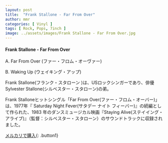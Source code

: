 ```yaml
---
layout: post
title:  "Frank Stallone - Far From Over"
author: mmr
categories: [ Vinyl ]
tags: [ Rock, Pops, 7inch ]
image: ../assets/images/Frank Stallone - Far From Over.jpg
---
```


#### Frank Stallone - Far From Over

A. Far From Over (ファー・フロム・オーヴァー)

B. Waking Up (ウェイキング・アップ)

Frank Stallone(フランク・スタローン )は、USロックシンガーであり、俳優Sylvester Stallone(シルベスター・スタローン)の弟。

Frank Stalloneヒットシングル「Far From Over(ファー・フロム・オーバー)」は、1977年『 Saturday Night Fever(サタデー ナイト フィーバー)』の続編として作られた、1983 年のダンスミュージカル映画『Staying Alive(ステイイング・アライブ)』（監督：シルベスター・スタローン）のサウンドトラックに収録されました。

[メルカリで購入](https://jp.mercari.com/item/m34024592015){: .button1}

